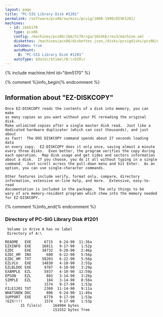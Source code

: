 ```yaml
---
layout: page
title: "PC-SIG Library Disk #1201"
permalink: /software/pcx86/sw/misc/pcsig/1000-1999/DISK1201/
machines:
  - id: ibm5170
    type: pcx86
    config: /machines/pcx86/ibm/5170/cga/1024kb/rev3/machine.xml
    diskettes: /machines/pcx86/diskettes.json,/disks/pcsigdisks/pcx86/diskettes.json
    autoGen: true
    autoMount:
      B: "PC-SIG Library Disk #1201"
    autoType: $date\r$time\rB:\rDIR\r
---
```


{% include machine.html id="ibm5170" %}

{% comment %}info_begin{% endcomment %}

## Information about "EZ-DISKCOPY"

    Once EZ-DISKCOPY reads the contents of a disk into memory, you can make
    as many copies as you want without your PC rereading the original disk.
    Make unlimited copies after a single master disk read.  Just like a
    dedicated hardware duplicator (which can cost thousands), and just about
    as fast!  The DOS DISKCOPY command spends about 27 seconds loading data
    on every copy.  EZ-DISKCOPY does it only once, saving almost a minute
    every three disks.  Even better, the program verifies the copy during
    each operation.  Map disk usage and get sides and sectors information
    about a disk.  If you choose, you do it all without typing in a single
    command.  Just scroll across the pull-down menu and hit Enter.  As an
    option, you can use single-character commands.
    
    Other features include verify, format only, compare, directory
    information, extensive on-line help, and more.  Extensive, easy-to-read
    documentation is included in the package.  The only things to be
    wary of are memory-resident programs which chew into the memory needed
    for EZ-DISKCOPY.
{% comment %}info_end{% endcomment %}


### Directory of PC-SIG Library Disk #1201

     Volume in drive A has no label
     Directory of A:\

    README   EXE      6715   6-24-90  11:36a
    EZXINFO  EXE     16011   9-17-90   1:52p
    EZDC     EXE     38732   9-20-90   2:46p
    EZDC_HM  INX       600   6-22-90   5:56p
    EZDC_HM  TXT     58203   6-22-90   5:56p
    EZLVLU   EXE     14830   4-18-90   2:55p
    EZLBLDOC EXE      9787   4-10-90   3:29p
    EXAMPLE  EZL      5937   4-10-90  12:59p
    EPSON    EZL       803   3-14-90   3:26p
    SIMPLE   EZL       184   3-14-90   8:58a
    !                 1574   9-17-90   1:53p
    FILE1201 TXT      2369  11-14-90   9:11a
    WHATSNEW DOC       806   6-24-90  11:49a
    SUPPORT  EXE      6779   9-17-90   1:53p
    !EZX!!!!          1574   9-17-90   1:53p
           15 file(s)     164904 bytes
                          151552 bytes free
